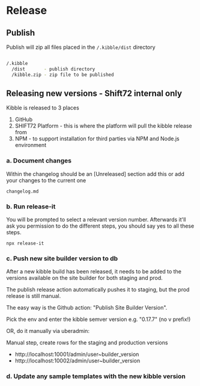 # Release

## Publish

Publish will zip all files placed in the ```/.kibble/dist``` directory

```bash

/.kibble
  /dist       - publish directory
  /kibble.zip - zip file to be published

```

## Releasing new versions - Shift72 internal only

Kibble is released to 3 places

  1. GitHub
  2. SHIFT72 Platform - this is where the platform will pull the kibble release from
  3. NPM - to support installation for third parties via NPM and Node.js environment

### a. Document changes

Within the changelog should be an [Unreleased] section 
add this or add your changes to the current one

```
changelog.md
```

### b. Run release-it

You will be prompted to select a relevant version number.
Afterwards it'll ask you permission to do the different steps, you should say yes
to all these steps.

```
npx release-it
```

### c. Push new site builder version to db

After a new kibble build has been released, it needs to be added to the versions
available on the site builder for both staging and prod.

The publish release action automatically pushes it to staging, but the prod
release is still manual.

The easy way is the Github action: "Publish Site Builder Version".

Pick the env and enter the kibble semver version e.g. "0.17.7" (no v prefix!)

OR, do it manually via uberadmin:

Manual step, create rows for the staging and production versions
  * http://localhost:10001/admin/user~builder_version
  * http://localhost:10002/admin/user~builder_version


### d. Update any sample templates with the new kibble version
